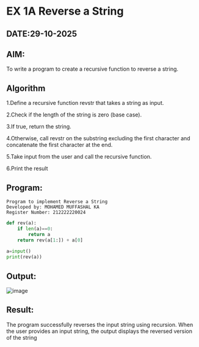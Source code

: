 # EX 1A Reverse a String
## DATE:29-10-2025
## AIM:
To write a program to create a recursive function to reverse a string.

## Algorithm
1.Define a recursive function revstr that takes a string as input.

2.Check if the length of the string is zero (base case).

3.If true, return the string.

4.Otherwise, call revstr on the substring excluding the first character and concatenate the first character at the end.

5.Take input from the user and call the recursive function.

6.Print the result 
 

## Program:
```
Program to implement Reverse a String
Developed by: MOHAMED MUFFASHAL KA
Register Number: 212222220024
```
```py
def rev(a):
    if len(a)==0:
        return a
    return rev(a[1:]) + a[0]
    
a=input()
print(rev(a))
```

## Output:
![image](https://github.com/user-attachments/assets/c9c73f00-243c-4dcf-aa77-8dbd5d2df114)




## Result:
The program successfully reverses the input string using recursion. When the user provides an input string, the output displays the reversed version of the string
